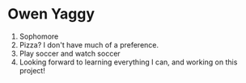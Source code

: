 # Owen Yaggy

1. Sophomore
2. Pizza? I don't have much of a preference.
3. Play soccer and watch soccer
4. Looking forward to learning everything I can, and working on this project!